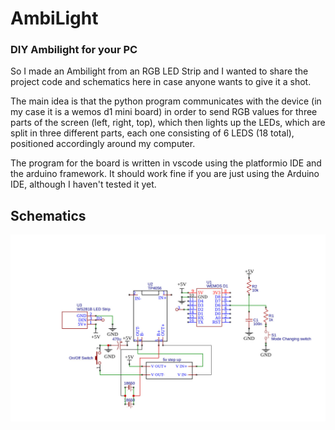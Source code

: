 # AmbiLight
### DIY Ambilight for your PC
<p> 
  So I made an Ambilight from an RGB LED Strip and I wanted to share the project code and schematics here in case anyone wants to give it a shot.
</p>
  <p>
  The main idea is that the python program communicates with the device (in my case it is a wemos d1 mini board) in order to send RGB values for three parts of the screen (left, right, top), which then lights up the LEDs, which are split in three different parts, each one consisting of 6 LEDS (18 total), positioned accordingly around my computer.
</p>
<p>
  The program for the board is written in vscode using the platformio IDE and the arduino framework. It should work fine if you are just using the Arduino IDE, although I haven't tested it yet.
</p>

## Schematics

![alt text](https://github.com/periklis92/AmbiLight/blob/master/schematic.jpg "Schematics")
